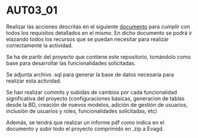 # AUT03_01
Realizar las acciones descritas en el siguiente [documento](https://docs.google.com/document/d/1Wlj_SDyhfstgDur3DJazOVyMwq0qPu1I6o7aSdzWE30/edit?usp=sharing) para cumplir con todos los requisitos detallados en el mismo. En dicho documento se podrá ir elazando todos los recursos que se puedan necesitar para realizar correctamente la actividad.

Se ha de partir del proyecto que contiene este repositorio, tomándolo como base para desarrollar las funcionalidades solicitadas.

Se adjunta archivo .sql para generar la base de datos necesaria para realizar esta actividad.

Se han realizar commits y subidas de cambios por cada funcionalidad significativa del proyecto (configuraciones básicas, generacion de tablas desde la BD, creación de nuevos modelos, adición de gestión de usuarios, inclusión de usuarios y roles, funcionalidades solicitadas, etc)

Además, se tendrá que realizar un informe pdf como indica en el documento y subir todo el proyecto comprimido en .zip a Evagd.
